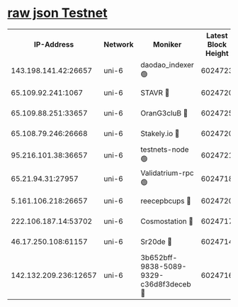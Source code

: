 [raw json Testnet](https://rpc-check.junot.stavr.tech/junot/rpc-junot-result.json)
=


<table><tr><th>IP-Address</th><th>Network</th><th>Moniker</th><th>Latest Block Height</th><th>Earliest Block Height</th><th>Catching Up</th><th>Tx Index</th><th>Voting Power</th><th>Scan Time</th></tr><tr><td>143.198.141.42:26657</td><td>uni-6</td><td>daodao_indexer 🟢</td><td>6024723</td><td>1</td><td>False</td><td>off</td><td>0</td><td>2023-12-13T00:13:18.805166450UTC</td></tr><tr><td>65.109.92.241:1067</td><td>uni-6</td><td>STAVR 🔴</td><td>6024720</td><td>1138541</td><td>False</td><td>on</td><td>6042</td><td>2023-12-13T00:13:08.492769846UTC</td></tr><tr><td>65.109.88.251:33657</td><td>uni-6</td><td>OranG3cluB 🔴</td><td>6024725</td><td>1138541</td><td>False</td><td>on</td><td>11</td><td>2023-12-13T00:13:23.306871296UTC</td></tr><tr><td>65.108.79.246:26668</td><td>uni-6</td><td>Stakely.io 🔴</td><td>6024720</td><td>1570872</td><td>False</td><td>on</td><td>1192034</td><td>2023-12-13T00:13:09.409090126UTC</td></tr><tr><td>95.216.101.38:36657</td><td>uni-6</td><td>testnets-node 🟢</td><td>6024721</td><td>1615130</td><td>False</td><td>on</td><td>0</td><td>2023-12-13T00:13:11.818774737UTC</td></tr><tr><td>65.21.94.31:27957</td><td>uni-6</td><td>Validatrium-rpc 🟢</td><td>6024718</td><td>2943363</td><td>False</td><td>on</td><td>0</td><td>2023-12-13T00:13:04.041972133UTC</td></tr><tr><td>5.161.106.218:26657</td><td>uni-6</td><td>reecepbcups 🔴</td><td>6024720</td><td>4468422</td><td>False</td><td>on</td><td>105015</td><td>2023-12-13T00:13:09.093271204UTC</td></tr><tr><td>222.106.187.14:53702</td><td>uni-6</td><td>Cosmostation 🔴</td><td>6024717</td><td>5344501</td><td>False</td><td>on</td><td>110003</td><td>2023-12-13T00:13:01.689577147UTC</td></tr><tr><td>46.17.250.108:61157</td><td>uni-6</td><td>Sr20de 🔴</td><td>6024714</td><td>5727371</td><td>False</td><td>on</td><td>28</td><td>2023-12-13T00:12:53.778843988UTC</td></tr><tr><td>142.132.209.236:12657</td><td>uni-6</td><td>3b652bff-9838-5089-9329-c36d8f3deceb 🔴</td><td>6024716</td><td>6011280</td><td>False</td><td>on</td><td>157563</td><td>2023-12-13T00:12:58.137053481UTC</td></tr></table>